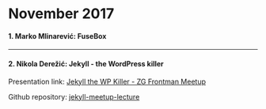 # November 2017

#### 1. Marko Mlinarević: FuseBox

____

#### 2. Nikola Derežić: Jekyll - the WordPress killer
Presentation link: [Jekyll the WP Killer - ZG Frontman Meetup](https://docs.google.com/presentation/d/1VvbhxLfLkqFPmGdTo3MNbF7jeXsF8tE_Ri2487OFLBo)

Github repository: [jekyll-meetup-lecture](https://github.com/knee-cola/jekyll-meetup-lecture "jekyll-meetup-lecture")
